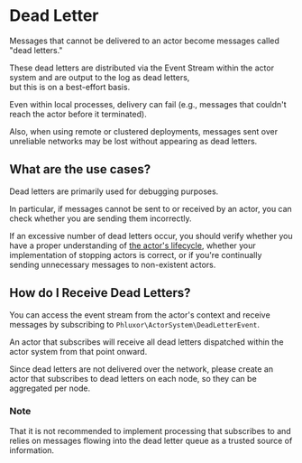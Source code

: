 # Dead Letter

Messages that cannot be delivered to an actor become messages called "dead letters."

These dead letters are distributed via the Event Stream within the actor system and are output to the log as dead letters,  
but this is on a best-effort basis.

Even within local processes, delivery can fail (e.g., messages that couldn't reach the actor before it terminated).

Also, when using remote or clustered deployments, messages sent over unreliable networks may be lost without appearing as dead letters.

## What are the use cases?

Dead letters are primarily used for debugging purposes.

In particular, if messages cannot be sent to or received by an actor, you can check whether you are sending them incorrectly.

If an excessive number of dead letters occur, you should verify whether you have a proper understanding of [the actor's lifecycle](/en/what/lifecycle.html), whether your implementation of stopping actors is correct, or if you're continually sending unnecessary messages to non-existent actors.

## How do I Receive Dead Letters?

You can access the event stream from the actor's context and receive messages by subscribing to `Phluxor\ActorSystem\DeadLetterEvent`.

An actor that subscribes will receive all dead letters dispatched within the actor system from that point onward.

Since dead letters are not delivered over the network, please create an actor that subscribes to dead letters on each node, so they can be aggregated per node.

### Note

That it is not recommended to implement processing that subscribes to and relies on messages flowing into the dead letter queue as a trusted source of information.
